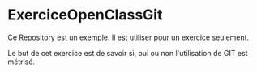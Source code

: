 # ExerciceOpenClassGit
Ce Repository est un exemple. Il est utiliser pour un exercice seulement.

Le but de cet exercice est de savoir si, oui ou non l'utilisation de GIT est métrisé.
